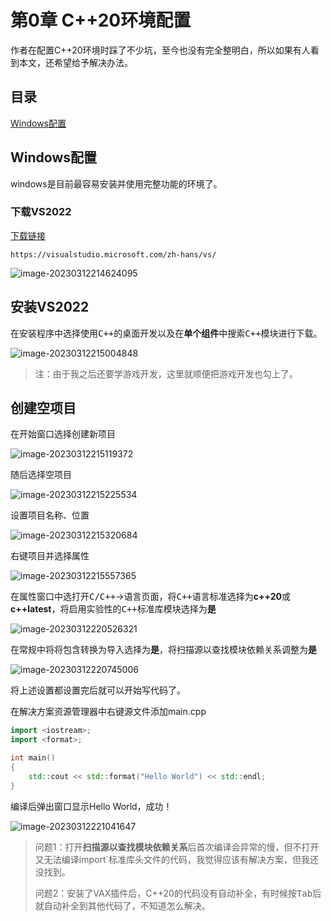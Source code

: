 # 第0章 C++20环境配置

作者在配置C++20环境时踩了不少坑，至今也没有完全整明白，所以如果有人看到本文，还希望给予解决办法。

## 目录

[Windows配置](#Windows配置)

## Windows配置

windows是目前最容易安装并使用完整功能的环境了。

### 下载VS2022

[下载链接](https://visualstudio.microsoft.com/zh-hans/thank-you-downloading-visual-studio/?sku=Community&channel=Release&version=VS2022&source=VSLandingPage&cid=2030&passive=false)

```shell
https://visualstudio.microsoft.com/zh-hans/vs/
```

![image-20230312214624095](./assets/image-20230312214624095.png)

## 安装VS2022

在安装程序中选择<kbd>使用C++的桌面开发</kbd>以及在**单个组件**中搜索<kbd>C++模块</kbd>进行下载。

![image-20230312215004848](./assets/image-20230312215004848.png)

> 注：由于我之后还要学游戏开发，这里就顺便把游戏开发也勾上了。

## 创建空项目

在开始窗口选择<kbd>创建新项目</kbd>

![image-20230312215119372](./assets/image-20230312215119372.png)

随后选择<kbd>空项目</kbd>

![image-20230312215225534](./assets/image-20230312215225534.png)

设置项目名称、位置

![image-20230312215320684](./assets/image-20230312215320684.png)

右键<kbd>项目</kbd>并选择<kbd>属性</kbd>

![image-20230312215557365](./assets/image-20230312215557365.png)

在属性窗口中选打开<kbd>C/C++</kbd>-><kbd>语言</kbd>页面，将<kbd>C++语言标准</kbd>选择为**c++20**或**c++latest**，将<kbd>启用实验性的C++标准库模块</kbd>选择为**是**

![image-20230312220526321](./assets/image-20230312220526321.png)

在<kbd>常规</kbd>中将<kbd>将包含转换为导入</kbd>选择为**是**，将<kbd>扫描源以查找模块依赖关系</kbd>调整为**是**

![image-20230312220745006](./assets/image-20230312220745006.png)

将上述设置都设置完后就可以开始写代码了。

在解决方案资源管理器中右键源文件添加main.cpp

```cpp
import <iostream>;
import <format>;

int main()
{
	std::cout << std::format("Hello World") << std::endl;
}
```

编译后弹出窗口显示Hello World，成功！

![image-20230312221041647](./assets/image-20230312221041647.png)

> 问题1：打开**扫描源以查找模块依赖关系**后首次编译会异常的慢，但不打开又无法编译import`标准库头文件的代码，我觉得应该有解决方案，但我还没找到。
>
> 问题2：安装了VAX插件后，C++20的代码没有自动补全，有时候按<kbd>Tab</kbd>后就自动补全到其他代码了，不知道怎么解决。